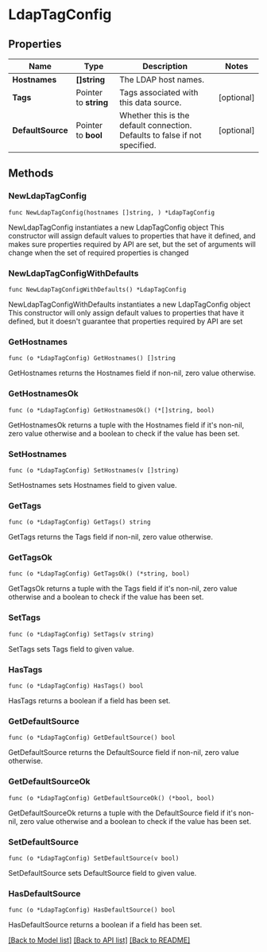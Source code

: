 # LdapTagConfig

## Properties

Name | Type | Description | Notes
------------ | ------------- | ------------- | -------------
**Hostnames** | **[]string** | The LDAP host names. | 
**Tags** | Pointer to **string** | Tags associated with this data source. | [optional] 
**DefaultSource** | Pointer to **bool** | Whether this is the default connection. Defaults to false if not specified. | [optional] 

## Methods

### NewLdapTagConfig

`func NewLdapTagConfig(hostnames []string, ) *LdapTagConfig`

NewLdapTagConfig instantiates a new LdapTagConfig object
This constructor will assign default values to properties that have it defined,
and makes sure properties required by API are set, but the set of arguments
will change when the set of required properties is changed

### NewLdapTagConfigWithDefaults

`func NewLdapTagConfigWithDefaults() *LdapTagConfig`

NewLdapTagConfigWithDefaults instantiates a new LdapTagConfig object
This constructor will only assign default values to properties that have it defined,
but it doesn't guarantee that properties required by API are set

### GetHostnames

`func (o *LdapTagConfig) GetHostnames() []string`

GetHostnames returns the Hostnames field if non-nil, zero value otherwise.

### GetHostnamesOk

`func (o *LdapTagConfig) GetHostnamesOk() (*[]string, bool)`

GetHostnamesOk returns a tuple with the Hostnames field if it's non-nil, zero value otherwise
and a boolean to check if the value has been set.

### SetHostnames

`func (o *LdapTagConfig) SetHostnames(v []string)`

SetHostnames sets Hostnames field to given value.


### GetTags

`func (o *LdapTagConfig) GetTags() string`

GetTags returns the Tags field if non-nil, zero value otherwise.

### GetTagsOk

`func (o *LdapTagConfig) GetTagsOk() (*string, bool)`

GetTagsOk returns a tuple with the Tags field if it's non-nil, zero value otherwise
and a boolean to check if the value has been set.

### SetTags

`func (o *LdapTagConfig) SetTags(v string)`

SetTags sets Tags field to given value.

### HasTags

`func (o *LdapTagConfig) HasTags() bool`

HasTags returns a boolean if a field has been set.

### GetDefaultSource

`func (o *LdapTagConfig) GetDefaultSource() bool`

GetDefaultSource returns the DefaultSource field if non-nil, zero value otherwise.

### GetDefaultSourceOk

`func (o *LdapTagConfig) GetDefaultSourceOk() (*bool, bool)`

GetDefaultSourceOk returns a tuple with the DefaultSource field if it's non-nil, zero value otherwise
and a boolean to check if the value has been set.

### SetDefaultSource

`func (o *LdapTagConfig) SetDefaultSource(v bool)`

SetDefaultSource sets DefaultSource field to given value.

### HasDefaultSource

`func (o *LdapTagConfig) HasDefaultSource() bool`

HasDefaultSource returns a boolean if a field has been set.


[[Back to Model list]](../README.md#documentation-for-models) [[Back to API list]](../README.md#documentation-for-api-endpoints) [[Back to README]](../README.md)


